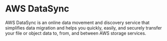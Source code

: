 # AWS DataSync

AWS DataSync is an online data movement and discovery service that simplifies data migration and helps you quickly, easily, and securely transfer your file or object data to, from, and between AWS storage services.